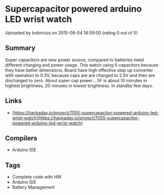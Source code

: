 # Supercapacitor powered arduino LED wrist watch

Uploaded by bobricius on 2015-08-04 18:59:00 (rating 0 out of 5)

## Summary

Super capacitors are new power source, compared to batteries need different charging and power usage. This watch using 6 capacitors because they have better dimensions. Board have high effective step up converter with operation to 0.3V, because caps are are charged to 2.5V and then are discharged to zero. About super cap power... 5F is about 10 minutes in highest brightness, 20 minutes in lowest brightness. In standby few days.

## Links

- [https://hackaday.io/project/7055-supercapacitor-powered-arduino-led-wrist-watch](https://hackaday.io/project/7055-supercapacitor-powered-arduino-led-wrist-watch)

## Compilers

- Arduino IDE

## Tags

- Complete code with HW
- Arduino IDE
- Battery Management
